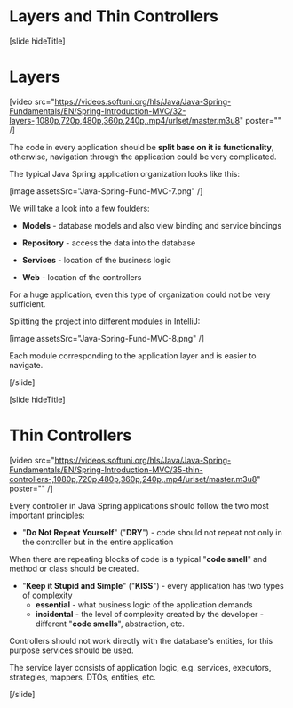 # Layers and Thin Controllers

[slide hideTitle]
# Layers

[video src="https://videos.softuni.org/hls/Java/Java-Spring-Fundamentals/EN/Spring-Introduction-MVC/32-layers-,1080p,720p,480p,360p,240p,.mp4/urlset/master.m3u8" poster="" /]

The code in every application should be **split base on it is functionality**, otherwise, navigation through the application could be very complicated. 

The typical Java Spring application organization looks like this:

[image assetsSrc="Java-Spring-Fund-MVC-7.png" /]

We will take a look into a few foulders:

- **Models** - database models and also view binding and service bindings

- **Repository** - access the data into the database

- **Services** - location of the business logic

- **Web** - location of the controllers

For a huge application, even this type of organization could not be very sufficient.

Splitting the project into different modules in IntelliJ:

[image assetsSrc="Java-Spring-Fund-MVC-8.png" /]

Each module corresponding to the application layer and is easier to navigate.

[/slide]

[slide hideTitle]
# Thin Controllers

[video src="https://videos.softuni.org/hls/Java/Java-Spring-Fundamentals/EN/Spring-Introduction-MVC/35-thin-controllers-,1080p,720p,480p,360p,240p,.mp4/urlset/master.m3u8" poster="" /]


Every controller in Java Spring applications should follow the two most important principles:

- "**Do Not Repeat Yourself**" ("**DRY**") - code should not repeat not only in the controller but in the entire application

When there are repeating blocks of code is a typical "**code smell**" and method or class should be created.

- "**Keep it Stupid and Simple**" ("**KISS**") - every application has two types of complexity
   - **essential** - what business logic of the application demands
   - **incidental** - the level of complexity created by the developer - different "**code smells**", abstraction, etc.

Controllers should not work directly with the database's entities, for this purpose services should be used.

The service layer consists of application logic, e.g. services, executors, strategies, mappers, DTOs, entities, etc.


[/slide]